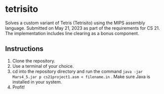 # tetrisito
Solves a custom variant of Tetris (Tetrisito) using the MIPS assembly language. Submitted on May 21, 2023 as part of the requirements for CS 21. The implementation includes line clearing as a bonus component.


## Instructions
1. Clone the repository.
2. Use a terminal of your choice.
3. cd into the repository directory and run the command `java -jar Mars4_5.jar p cs21project1.asm < filename.in` . Make sure Java is installed in your system.
4. Profit!
